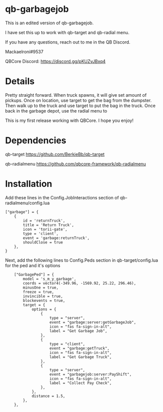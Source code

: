 # qb-garbagejob

This is an edited version of qb-garbagejob.

I have set this up to work with qb-target and qb-radial menu. 

If you have any questions, reach out to me in the QB Discord. 

Mackaelroni#9537

QBCore Discord: https://discord.gg/pKUZvJBxq4

# Details
        
   Pretty straight forward. When truck spawns, it will give set amount of pickups. 
   Once on location, use target to get the bag from the dumpster. 
   Then walk up to the truck and use target to put the bag in the truck.
   Once back in the garbage depot, use the radial menu to 

   This is my first release working with QBCore. I hope you enjoy!
   
# Dependencies
   qb-target  https://github.com/BerkieBb/qb-target
   
   qb-radialmenu https://github.com/qbcore-framework/qb-radialmenu

# Installation

Add these lines in the Config.JobInteractions section of qb-radialmenu/config.lua


    ["garbage"] = {
        {
            id = 'returnTruck',
            title = 'Return Truck',
            icon = 'torii-gate',
            type = 'client',
            event = 'garbage:returnTruck',
            shouldClose = true
        },
    }
    
 Next, add the following lines to Config.Peds section in qb-target/config.lua for the ped and it's options
    
        ["GarbagePed"] = {
            model = 's_m_y_garbage', 
            coords = vector4(-349.96, -1569.92, 25.22, 296.46),
            minusOne = true, 
            freeze = true, 
            invincible = true, 
            blockevents = true,
            target = { 
                options = {
                    {
                        type = "server",
                        event = "garbage:server:getGarbageJob",
                        icon = "fas fa-sign-in-alt",
                        label = "Get Garbage Job",
                    },
                    {
                        type = "client",
                        event = "garbage:getTruck",
                        icon = "fas fa-sign-in-alt",
                        label = "Get Garbage Truck",
                    },
                    {
                        type = "server",
                        event = "garbagejob:server:PayShift",
                        icon = "fas fa-sign-in-alt",
                        label = "Collect Pay Check",
                    },
                },
                distance = 1.5,
            },
        },
        


